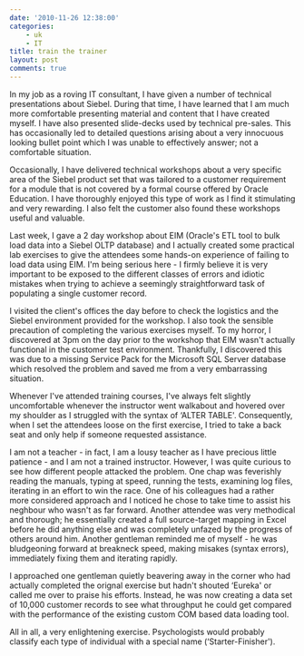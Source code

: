 ```yaml
---
date: '2010-11-26 12:38:00'
categories:
    - uk
    - IT
title: train the trainer
layout: post
comments: true
---
```


In my job as a roving IT consultant, I have given a number of technical
presentations about Siebel. During that time, I have learned that I am
much more comfortable presenting material and content that I have
created myself. I have also presented slide-decks used by technical
pre-sales. This has occasionally led to detailed questions arising about
a very innocuous looking bullet point which I was unable to effectively
answer; not a comfortable situation.

Occasionally, I have delivered technical workshops about a very specific
area of the Siebel product set that was tailored to a customer
requirement for a module that is not covered by a formal course offered
by Oracle Education. I have thoroughly enjoyed this type of work as I
find it stimulating and very rewarding. I also felt the customer also
found these workshops useful and valuable.

Last week, I gave a 2 day workshop about EIM (Oracle's ETL tool to bulk
load data into a Siebel OLTP database) and I actually created some
practical lab exercises to give the attendees some hands-on experience
of failing to load data using EIM. I'm being serious here - I firmly
believe it is very important to be exposed to the different classes of
errors and idiotic mistakes when trying to achieve a seemingly
straightforward task of populating a single customer record.

I visited the client's offices the day before to check the logistics and
the Siebel environment provided for the workshop. I also took the
sensible precaution of completing the various exercises myself. To my
horror, I discovered at 3pm on the day prior to the workshop that EIM
wasn't actually functional in the customer test environment. Thankfully,
I discovered this was due to a missing Service Pack for the Microsoft
SQL Server database which resolved the problem and saved me from a very
embarrassing situation.

Whenever I've attended training courses, I've always felt slightly
uncomfortable whenever the instructor went walkabout and hovered over my
shoulder as I struggled with the syntax of ‘ALTER TABLE'. Consequently,
when I set the attendees loose on the first exercise, I tried to take a
back seat and only help if someone requested assistance.

I am not a teacher - in fact, I am a lousy teacher as I have precious
little patience - and I am not a trained instructor. However, I was
quite curious to see how different people attacked the problem. One chap
was feverishly reading the manuals, typing at speed, running the tests,
examining log files, iterating in an effort to win the race. One of his
colleagues had a rather more considered approach and I noticed he chose
to take time to assist his neghbour who wasn't as far forward. Another
attendee was very methodical and thorough; he essentially created a full
source-target mapping in Excel before he did anything else and was
completely unfazed by the progress of others around him. Another
gentleman reminded me of myself - he was bludgeoning forward at
breakneck speed, making misakes (syntax errors), immediately fixing them
and iterating rapidly.

I approached one gentleman quietly beavering away in the corner who had
actually completed the orignal exercise but hadn't shouted ‘Eureka' or
called me over to praise his efforts. Instead, he was now creating a
data set of 10,000 customer records to see what throughput he could get
compared with the performance of the existing custom COM based data
loading tool.

All in all, a very enlightening exercise. Psychologists would probably
classify each type of individual with a special name
(‘Starter-Finisher').
